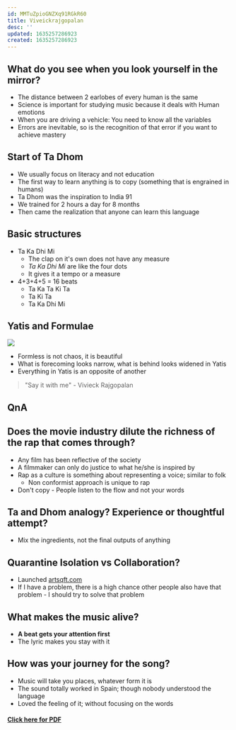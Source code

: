 ```yaml
---
id: MMTuZpioGNZXq91RGkR60
title: Viveickrajgopalan
desc: ''
updated: 1635257286923
created: 1635257286923
---
```

## What do you see when you look yourself in the mirror?

- The distance between 2 earlobes of every human is the same 
- Science is important for studying music because it deals with Human emotions 
- When you are driving a vehicle: You need to know all the variables  
- Errors are inevitable, so is the recognition of that error if you want to achieve mastery 

## Start of Ta Dhom

- We usually focus on literacy and not education 
- The first way to learn anything is to copy (something that is engrained in humans) 
- Ta Dhom was the inspiration to India 91 
- We trained for 2 hours a day for 8 months  
- Then came the realization that anyone can learn this language 

## Basic structures

- Ta Ka Dhi Mi 
  - The clap on it's own does not have any measure
  - _Ta Ka Dhi Mi_ are like the four dots 
  - It gives it a tempo or a measure
- 4+3+4+5 = 16 beats
  - Ta Ka Ta Ki Ta
  - Ta Ki Ta 
  - Ta Ka Dhi Mi 

## Yatis and Formulae

![](/assets/images/2021-09-09-17-59-25.png)

- Formless is not chaos, it is beautiful 
- What is forecoming looks narrow, what is behind looks widened in Yatis
- Everything in Yatis is an opposite of another

> "Say it with me" - Vivieck Rajgopalan  

## QnA

## Does the movie industry dilute the richness of the rap that comes through?

- Any film has been reflective of the society 
- A filmmaker can only do justice to what he/she is inspired by 
- Rap as a culture is something about representing a voice; similar to folk 
  - Non conformist approach is unique to rap 
- Don't copy - People listen to the flow and not your words 

## Ta and Dhom analogy? Experience or thoughtful attempt?

- Mix the ingredients, not the final outputs of anything 

## Quarantine Isolation vs Collaboration?

- Launched [artsqft.com](https://artsqft.com)
- If I have a problem, there is a high chance other people also have that problem - I should try to solve that problem 

## What makes the music alive?

- **A beat gets your attention first** 
- The lyric makes you stay with it

## How was your journey for the song?

- Music will take you places, whatever form it is 
- The sound totally worked in Spain; though nobody understood the language 
- Loved the feeling of it; without focusing on the words 

#### [Click here for PDF](/assets/ViveickRajgopalan_MUS100.pdf)

